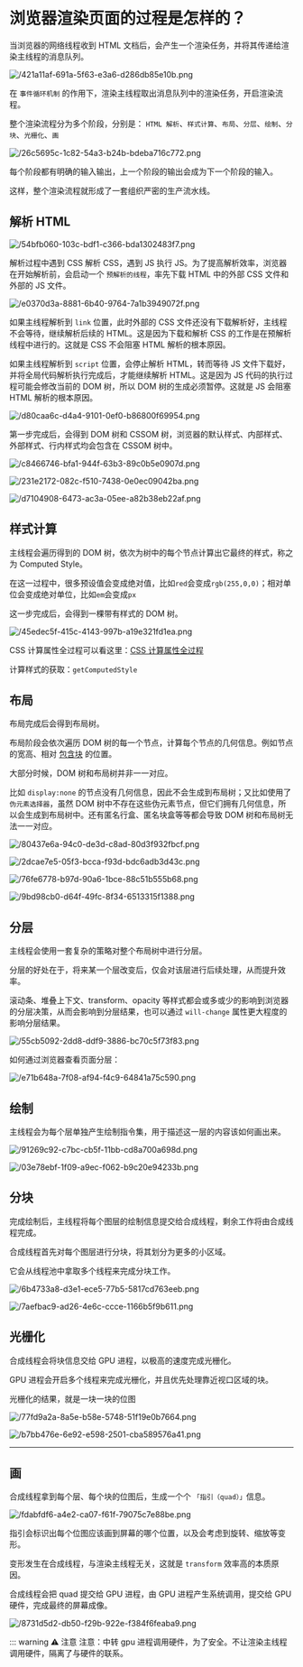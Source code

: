 # 浏览器渲染页面的过程是怎样的？

<article-info/>

当浏览器的网络线程收到 HTML 文档后，会产生一个渲染任务，并将其传递给渲染主线程的消息队列。

![/421a11af-691a-5f63-e3a6-d286db85e10b.png](/421a11af-691a-5f63-e3a6-d286db85e10b.png)

在 `事件循环机制` 的作用下，渲染主线程取出消息队列中的渲染任务，开启渲染流程。

整个渲染流程分为多个阶段，分别是： `HTML 解析`、`样式计算`、`布局`、`分层`、`绘制`、`分块`、`光栅化`、`画`

![/26c5695c-1c82-54a3-b24b-bdeba716c772.png](/26c5695c-1c82-54a3-b24b-bdeba716c772.png)

每个阶段都有明确的输入输出，上一个阶段的输出会成为下一个阶段的输入。

这样，整个渲染流程就形成了一套组织严密的生产流水线。

## 解析 HTML

![/54bfb060-103c-bdf1-c366-bda1302483f7.png](/54bfb060-103c-bdf1-c366-bda1302483f7.png)

解析过程中遇到 CSS 解析 CSS，遇到 JS 执行 JS。为了提高解析效率，浏览器在开始解析前，会启动一个 `预解析的线程`，率先下载 HTML 中的外部 CSS 文件和 外部的 JS 文件。

![/e0370d3a-8881-6b40-9764-7a1b3949072f.png](/e0370d3a-8881-6b40-9764-7a1b3949072f.png)

如果主线程解析到 `link` 位置，此时外部的 CSS 文件还没有下载解析好，主线程不会等待，继续解析后续的 HTML。这是因为下载和解析 CSS 的工作是在预解析线程中进行的。这就是 CSS 不会阻塞 HTML 解析的根本原因。

如果主线程解析到 `script` 位置，会停止解析 HTML，转而等待 JS 文件下载好，并将全局代码解析执行完成后，才能继续解析 HTML。这是因为 JS 代码的执行过程可能会修改当前的 DOM 树，所以 DOM 树的生成必须暂停。这就是 JS 会阻塞 HTML 解析的根本原因。

![/d80caa6c-d4a4-9101-0ef0-b86800f69954.png](/d80caa6c-d4a4-9101-0ef0-b86800f69954.png)

第一步完成后，会得到 DOM 树和 CSSOM 树，浏览器的默认样式、内部样式、外部样式、行内样式均会包含在 CSSOM 树中。

![/c8466746-bfa1-944f-63b3-89c0b5e0907d.png](/c8466746-bfa1-944f-63b3-89c0b5e0907d.png)

![/231e2172-082c-f510-7438-0e0ec09042ba.png](/231e2172-082c-f510-7438-0e0ec09042ba.png)

![/d7104908-6473-ac3a-05ee-a82b38eb22af.png](/d7104908-6473-ac3a-05ee-a82b38eb22af.png)

## 样式计算

主线程会遍历得到的 DOM 树，依次为树中的每个节点计算出它最终的样式，称之为 Computed Style。

在这一过程中，很多预设值会变成绝对值，比如`red`会变成`rgb(255,0,0)`；相对单位会变成绝对单位，比如`em`会变成`px`

这一步完成后，会得到一棵带有样式的 DOM 树。

![/45edec5f-415c-4143-997b-a19e321fd1ea.png](/45edec5f-415c-4143-997b-a19e321fd1ea.png)

CSS 计算属性全过程可以看这里：[CSS 计算属性全过程](../2-CSS/css-property-calculation-process.md)

计算样式的获取：`getComputedStyle`

## 布局

布局完成后会得到布局树。

布局阶段会依次遍历 DOM 树的每一个节点，计算每个节点的几何信息。例如节点的宽高、相对 [包含块](../2-CSS/what-is-a-css-containing-block.md) 的位置。

大部分时候，DOM 树和布局树并非一一对应。

比如 `display:none` 的节点没有几何信息，因此不会生成到布局树；又比如使用了 `伪元素选择器`，虽然 DOM 树中不存在这些伪元素节点，但它们拥有几何信息，所以会生成到布局树中。还有匿名行盒、匿名块盒等等都会导致 DOM 树和布局树无法一一对应。

![/80437e6a-94c0-de3d-c8ad-80d3f932fbcf.png](/80437e6a-94c0-de3d-c8ad-80d3f932fbcf.png)

![/2dcae7e5-05f3-bcca-f93d-bdc6adb3d43c.png](/2dcae7e5-05f3-bcca-f93d-bdc6adb3d43c.png)

![/76fe6778-b97d-90a6-1bce-88c51b555b68.png](/76fe6778-b97d-90a6-1bce-88c51b555b68.png)

![/9bd98cb0-d64f-49fc-8f34-6513315f1388.png](/9bd98cb0-d64f-49fc-8f34-6513315f1388.png)

## 分层

主线程会使用一套复杂的策略对整个布局树中进行分层。

分层的好处在于，将来某一个层改变后，仅会对该层进行后续处理，从而提升效率。

滚动条、堆叠上下文、transform、opacity 等样式都会或多或少的影响到浏览器的分层决策，从而会影响到分层结果，也可以通过 `will-change` 属性更大程度的影响分层结果。

![/55cb5092-2dd8-ddf9-3886-bc70c5f73f83.png](/55cb5092-2dd8-ddf9-3886-bc70c5f73f83.png)

如何通过浏览器查看页面分层：

![/e71b648a-7f08-af94-f4c9-64841a75c590.png](/e71b648a-7f08-af94-f4c9-64841a75c590.png)

## 绘制

主线程会为每个层单独产生绘制指令集，用于描述这一层的内容该如何画出来。

![/91269c92-c7bc-cb5f-11bb-cd8a700a698d.png](/91269c92-c7bc-cb5f-11bb-cd8a700a698d.png)

![/03e78ebf-1f09-a9ec-f062-b9c20e94233b.png](/03e78ebf-1f09-a9ec-f062-b9c20e94233b.png)

## 分块

完成绘制后，主线程将每个图层的绘制信息提交给合成线程，剩余工作将由合成线程完成。

合成线程首先对每个图层进行分块，将其划分为更多的小区域。

它会从线程池中拿取多个线程来完成分块工作。

![/6b4733a8-d3e1-ece5-77b5-5817cd763eeb.png](/6b4733a8-d3e1-ece5-77b5-5817cd763eeb.png)

![/7aefbac9-ad26-4e6c-ccce-1166b5f9b611.png](/7aefbac9-ad26-4e6c-ccce-1166b5f9b611.png)

## 光栅化

合成线程会将块信息交给 GPU 进程，以极高的速度完成光栅化。

GPU 进程会开启多个线程来完成光栅化，并且优先处理靠近视口区域的块。

光栅化的结果，就是一块一块的位图

![/77fd9a2a-8a5e-b58e-5748-51f19e0b7664.png](/77fd9a2a-8a5e-b58e-5748-51f19e0b7664.png)

![/b7bb476e-6e92-e598-2501-cba589576a41.png](/b7bb476e-6e92-e598-2501-cba589576a41.png)

---

## 画

合成线程拿到每个层、每个块的位图后，生成一个个 `「指引（quad）」`信息。

![/fdabfdf6-a4e2-ca07-f61f-79075c7e88be.png](/fdabfdf6-a4e2-ca07-f61f-79075c7e88be.png)

指引会标识出每个位图应该画到屏幕的哪个位置，以及会考虑到旋转、缩放等变形。

变形发生在合成线程，与渲染主线程无关，这就是 `transform` 效率高的本质原因。

合成线程会把 quad 提交给 GPU 进程，由 GPU 进程产生系统调用，提交给 GPU 硬件，完成最终的屏幕成像。

![/8731d5d2-db50-f29b-922e-f384f6feaba9.png](/8731d5d2-db50-f29b-922e-f384f6feaba9.png)

::: warning ⚠️ 注意
注意：中转 gpu 进程调用硬件，为了安全。不让渲染主线程调用硬件，隔离了与硬件的联系。
